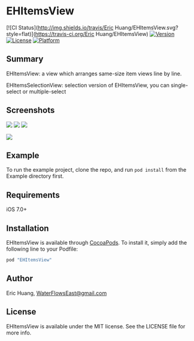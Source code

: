 # EHItemsView

[![CI Status](http://img.shields.io/travis/Eric Huang/EHItemsView.svg?style=flat)](https://travis-ci.org/Eric Huang/EHItemsView)
[![Version](https://img.shields.io/cocoapods/v/EHItemsView.svg?style=flat)](http://cocoapods.org/pods/EHItemsView)
[![License](https://img.shields.io/cocoapods/l/EHItemsView.svg?style=flat)](http://cocoapods.org/pods/EHItemsView)
[![Platform](https://img.shields.io/cocoapods/p/EHItemsView.svg?style=flat)](http://cocoapods.org/pods/EHItemsView)

## Summary

EHItemsView: a view which arranges same-size item views line by line.

EHItemsSelectionView: selection version of EHItemsView, you can single-select or multiple-select

## Screenshots

![](https://github.com/waterflowseast/EHItemsView/raw/master/screenshots/1.png) 
![](https://github.com/waterflowseast/EHItemsView/raw/master/screenshots/2.png) 
![](https://github.com/waterflowseast/EHItemsView/raw/master/screenshots/3.png)

![](https://github.com/waterflowseast/EHItemsView/raw/master/screenshots/4.png) 

## Example

To run the example project, clone the repo, and run `pod install` from the Example directory first.

## Requirements

iOS 7.0+

## Installation

EHItemsView is available through [CocoaPods](http://cocoapods.org). To install
it, simply add the following line to your Podfile:

```ruby
pod "EHItemsView"
```

## Author

Eric Huang, WaterFlowsEast@gmail.com

## License

EHItemsView is available under the MIT license. See the LICENSE file for more info.
